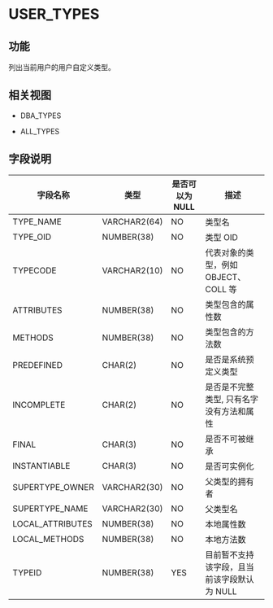 USER_TYPES 
===============================



功能 
-----------

列出当前用户的用户自定义类型。

相关视图 
-------------

* DBA_TYPES

  

* ALL_TYPES

  




字段说明 
-------------



|     **字段名称**     |    **类型**    | **是否可以为 NULL** |          **描述**          |
|------------------|--------------|----------------|--------------------------|
| TYPE_NAME        | VARCHAR2(64) | NO             | 类型名                      |
| TYPE_OID         | NUMBER(38)   | NO             | 类型 OID                   |
| TYPECODE         | VARCHAR2(10) | NO             | 代表对象的类型，例如 OBJECT、COLL 等 |
| ATTRIBUTES       | NUMBER(38)   | NO             | 类型包含的属性数                 |
| METHODS          | NUMBER(38)   | NO             | 类型包含的方法数                 |
| PREDEFINED       | CHAR(2)      | NO             | 是否是系统预定义类型               |
| INCOMPLETE       | CHAR(2)      | NO             | 是否是不完整类型, 只有名字没有方法和属性    |
| FINAL            | CHAR(3)      | NO             | 是否不可被继承                  |
| INSTANTIABLE     | CHAR(3)      | NO             | 是否可实例化                   |
| SUPERTYPE_OWNER  | VARCHAR2(30) | NO             | 父类型的拥有者                  |
| SUPERTYPE_NAME   | VARCHAR2(30) | NO             | 父类型名                     |
| LOCAL_ATTRIBUTES | NUMBER(38)   | NO             | 本地属性数                    |
| LOCAL_METHODS    | NUMBER(38)   | NO             | 本地方法数                    |
| TYPEID           | NUMBER(38)   | YES            | 目前暂不支持该字段，且当前该字段默认为 NULL |



